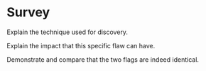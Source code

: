 # Survey

Explain the technique used for discovery.

Explain the impact that this specific flaw can have.

Demonstrate and compare that the two flags are indeed identical.
